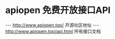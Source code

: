 # apiopen  免费开放接口API
--- http://www.apiopen.top/  开源社区地址
--- http://www.apiopen.top/api.html  所有接口文档
